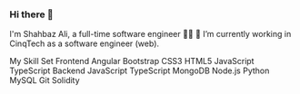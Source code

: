 ### Hi there 👋

<!--
**shahbaz-bandits25/shahbaz-bandits25** is a ✨ _special_ ✨ repository because its `README.md` (this file) appears on your GitHub profile.

Here are some ideas to get you started:

- 🔭 I’m currently working on ...
- 🌱 I’m currently learning ...
- 👯 I’m looking to collaborate on ...
- 🤔 I’m looking for help with ...
- 💬 Ask me about ...
- 📫 How to reach me: ...
- 😄 Pronouns: ...
- ⚡ Fun fact: ...
-->
I'm Shahbaz Ali, a full-time software engineer 👨‍💻
🔭 I’m currently working in CinqTech as a software engineer (web).

My Skill Set
Frontend
Angular Bootstrap CSS3 HTML5 JavaScript TypeScript
Backend
JavaScript TypeScript MongoDB Node.js Python MySQL Git Solidity 
